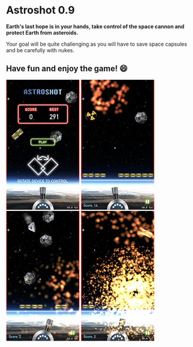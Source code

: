 # Astroshot 0.9

**Earth's last hope is in your hands, take control of the space cannon and protect Earth from asteroids.**

Your goal will be quite challenging as you will have to save space capsules and be carefully with nukes.

## Have fun and enjoy the game! :smile:

![ScreenShot_01](https://github.com/ngutorov/Astroshot/blob/master/Demo/ScreenShot01.PNG)
![ScreenShot_02](https://github.com/ngutorov/Astroshot/blob/master/Demo/ScreenShot02.PNG)
![ScreenShot_03](https://github.com/ngutorov/Astroshot/blob/master/Demo/ScreenShot03.PNG)
![ScreenShot_04](https://github.com/ngutorov/Astroshot/blob/master/Demo/ScreenShot04.PNG)

